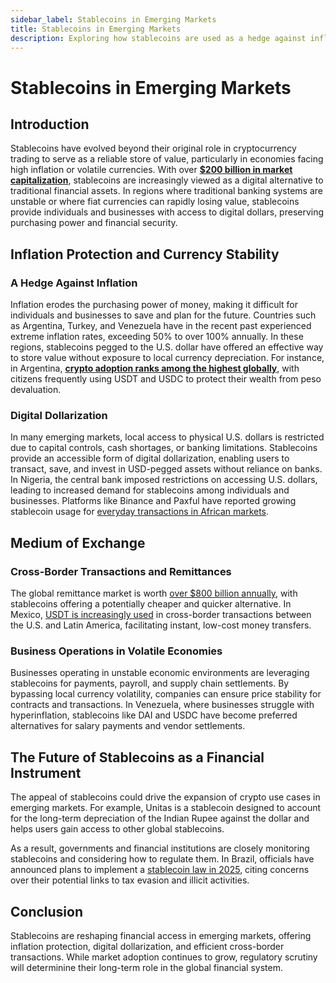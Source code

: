 ```yaml
---
sidebar_label: Stablecoins in Emerging Markets
title: Stablecoins in Emerging Markets
description: Exploring how stablecoins are used as a hedge against inflation and currency volatility in emerging markets.
---
```


# Stablecoins in Emerging Markets

## Introduction

Stablecoins have evolved beyond their original role in cryptocurrency trading to serve as a reliable store of value, particularly in economies facing high inflation or volatile currencies. With over [**$200 billion in market capitalization**](https://www.ubs.com/us/en/wealth-management/insights/market-news/article.1886983.html), stablecoins are increasingly viewed as a digital alternative to traditional financial assets. In regions where traditional banking systems are unstable or where fiat currencies can rapidly losing value, stablecoins provide individuals and businesses with access to digital dollars, preserving purchasing power and financial security.

## Inflation Protection and Currency Stability

### **A Hedge Against Inflation**

Inflation erodes the purchasing power of money, making it difficult for individuals and businesses to save and plan for the future. Countries such as Argentina, Turkey, and Venezuela have in the recent past experienced extreme inflation rates, exceeding 50% to over 100% annually. In these regions, stablecoins pegged to the U.S. dollar have offered an effective way to store value without exposure to local currency depreciation. For instance, in Argentina, [**crypto adoption ranks among the highest globally**](https://cryptoslate.com/stablecoin-usage-surges-in-latin-america-amid-continued-struggle-with-high-inflation/#:~:text=inflation), with citizens frequently using USDT and USDC to protect their wealth from peso devaluation.

### **Digital Dollarization**

In many emerging markets, local access to physical U.S. dollars is restricted due to capital controls, cash shortages, or banking limitations. Stablecoins provide an accessible form of digital dollarization, enabling users to transact, save, and invest in USD-pegged assets without reliance on banks. In Nigeria, the central bank imposed restrictions on accessing U.S. dollars, leading to increased demand for stablecoins among individuals and businesses. Platforms like Binance and Paxful have reported growing stablecoin usage for [everyday transactions in African markets](https://www.chainalysis.com/blog/subsaharan-africa-crypto-adoption-2024/#:~:text=For%20many%20African%20businesses%2C%20accessing,stalled%20due%20to%20currency%20shortages).

## Medium of Exchange

### **Cross-Border Transactions and Remittances**

The global remittance market is worth [over $800 billion annually](https://rfi.global/the-global-remittance-market-surges-to-almost-800-billion-in-2022/), with stablecoins offering a potentially cheaper and quicker alternative. In Mexico, [USDT is increasingly used](https://www.chainalysis.com/blog/2024-latin-america-crypto-adoption/) in cross-border transactions between the U.S. and Latin America, facilitating instant, low-cost money transfers.

### **Business Operations in Volatile Economies**

Businesses operating in unstable economic environments are leveraging stablecoins for payments, payroll, and supply chain settlements. By bypassing local currency volatility, companies can ensure price stability for contracts and transactions. In Venezuela, where businesses struggle with hyperinflation, stablecoins like DAI and USDC have become preferred alternatives for salary payments and vendor settlements.

## The Future of Stablecoins as a Financial Instrument

The appeal of stablecoins could drive the expansion of crypto use cases in emerging markets. For example, Unitas is a stablecoin designed to account for the long-term depreciation of the Indian Rupee against the dollar and helps users gain access to other global stablecoins.

As a result, governments and financial institutions are closely monitoring stablecoins and considering how to regulate them. In Brazil, officials have announced plans to implement a [stablecoin law in 2025](https://www.reuters.com/technology/brazil-regulate-stablecoins-2025-says-central-bank-chief-2024-10-15/), citing concerns over their potential links to tax evasion and illicit activities.

## Conclusion

Stablecoins are reshaping financial access in emerging markets, offering inflation protection, digital dollarization, and efficient cross-border transactions. While market adoption continues to grow, regulatory scrutiny will determinine their long-term role in the global financial system.

